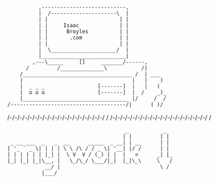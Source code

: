               ,---------------------------,
              |  /---------------------\  |
              | |                       | |
              | |     Isaac             | |
              | |      Broyles          | |
              | |       .com            | |
              | |                       | |
              |  \_____________________/  |
              |___________________________|
            ,---\_____     []     _______/------,
          /         /______________\           /|
        /___________________________________ /  | ___
        |                                   |   |    )
        |  _ _ _                 [-------]  |   |   (
        |  o o o                 [-------]  |  /    _)_
        |__________________________________ |/     /  /
    /-------------------------------------/|      ( )/
  /-/-/-/-/-/-/-/-/-/-/-/-/-/-/-/-/-/-/-/ /
/-/-/-/-/-/-/-/-/-/-/-/-/-/-/-/-/-/-/-/ /
~~~~~~~~~~~~~~~~~~~~~~~~~~~~~~~~~~~~~~~
                                      _           _
                                     | |         | |
 _ __ ___  _   _  __      _____  _ __| | __      | |
| '_ ` _ \| | | | \ \ /\ / / _ \| '__| |/ /      | |
| | | | | | |_| |  \ V  V / (_) | |  |   <      _| |_
|_| |_| |_|\__, |   \_/\_/ \___/|_|  |_|\_\     \   /
            __/ |                                \ /
           |___/                           

